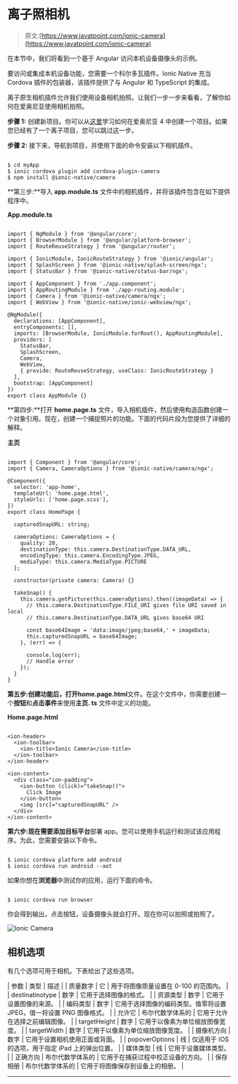 # 离子照相机

> 原文:[https://www.javatpoint.com/ionic-camera](https://www.javatpoint.com/ionic-camera)

在本节中，我们将看到一个基于 Angular 访问本机设备摄像头的示例。

要访问或集成本机设备功能，您需要一个科尔多瓦插件。Ionic Native 充当 Cordova 插件的包装器，该插件提供了与 Angular 和 TypeScript 的集成。

离子原生相机插件允许我们使用设备相机拍照。让我们一步一步来看看，了解你如何在爱奥尼亚使用相机拍照。

**步骤 1:** 创建新项目。你可以从[这里](ionic-installation)学习如何在爱奥尼亚 4 中创建一个项目。如果您已经有了一个离子项目，您可以跳过这一步。

**步骤 2:** 接下来，导航到项目，并使用下面的命令安装以下相机插件。

```

$ cd myApp
$ ionic cordova plugin add cordova-plugin-camera
$ npm install @ionic-native/camera

```

**第三步:**导入 **app.module.ts** 文件中的相机插件，并将该插件包含在如下提供程序中。

**App.module.ts**

```

import { NgModule } from '@angular/core';
import { BrowserModule } from '@angular/platform-browser';
import { RouteReuseStrategy } from '@angular/router';

import { IonicModule, IonicRouteStrategy } from '@ionic/angular';
import { SplashScreen } from '@ionic-native/splash-screen/ngx';
import { StatusBar } from '@ionic-native/status-bar/ngx';

import { AppComponent } from './app.component';
import { AppRoutingModule } from './app-routing.module';
import { Camera } from '@ionic-native/camera/ngx';
import { WebView } from '@ionic-native/ionic-webview/ngx';

@NgModule({
  declarations: [AppComponent],
  entryComponents: [],
  imports: [BrowserModule, IonicModule.forRoot(), AppRoutingModule],
  providers: [
    StatusBar,
    SplashScreen,
    Camera,
    WebView,
    { provide: RouteReuseStrategy, useClass: IonicRouteStrategy }
  ],
  bootstrap: [AppComponent]
})
export class AppModule {}

```

**第四步:**打开 **home.page.ts** 文件，导入相机插件，然后使用构造函数创建一个对象引用。现在，创建一个捕捉照片的功能。下面的代码片段为您提供了详细的解释。

**主页**

```

import { Component } from '@angular/core';
import { Camera, CameraOptions } from '@ionic-native/camera/ngx';

@Component({
  selector: 'app-home',
  templateUrl: 'home.page.html',
  styleUrls: ['home.page.scss'],
})
export class HomePage {

  capturedSnapURL: string;

  cameraOptions: CameraOptions = {
    quality: 20,
    destinationType: this.camera.DestinationType.DATA_URL,
    encodingType: this.camera.EncodingType.JPEG,
    mediaType: this.camera.MediaType.PICTURE
  };

  constructor(private camera: Camera) {}

  takeSnap() {
    this.camera.getPicture(this.cameraOptions).then((imageData) => {
      // this.camera.DestinationType.FILE_URI gives file URI saved in local
      // this.camera.DestinationType.DATA_URL gives base64 URI

      const base64Image = 'data:image/jpeg;base64,' + imageData;
      this.capturedSnapURL = base64Image;
    }, (err) => {

      console.log(err);
      // Handle error
    });
  }
}

```

**第五步:**创建功能后，打开**home.page.html**文件。在这个文件中，你需要创建一个**按钮**和**点击事件**来使用**主页. ts** 文件中定义的功能。

**Home.page.html**

```

<ion-header>
  <ion-toolbar>
    <ion-title>Ionic Camera</ion-title>
  </ion-toolbar>
</ion-header>

<ion-content>
  <div class="ion-padding">
    <ion-button (click)="takeSnap()">
      Click Image
    </ion-button>
    <img [src]="capturedSnapURL" />
  </div>
</ion-content>

```

**第六步:**现在需要添加目标**平台**部署 app。您可以使用手机运行和测试该应用程序。为此，您需要安装以下命令。

```

$ ionic cordova platform add android
$ ionic cordova run android --aot

```

如果你想在**浏览器**中测试你的应用，运行下面的命令。

```

$ ionic cordova run browser

```

你会得到输出，点击按钮，设备摄像头就会打开。现在你可以拍照或拍照了。

![Ionic Camera](../Images/3deb8e0f3aff1672d1890c71b76007d1.png)

## 相机选项

有几个选项可用于相机。下表给出了这些选项。

| 参数 | 类型 | 描述 |
| 质量数字 | 它 | 用于将图像质量设置在 0-100 的范围内。 |
| destinatinotype | 数字 | 它用于选择图像的格式。 |
| 资源类型 | 数字 | 它用于设置图像的来源。 |
| 编码类型 | 数字 | 它用于选择图像的编码类型。值零将设置 JPEG，值一将设置 PNG 图像格式。 |
| 允许它 | 布尔代数学体系的 | 它用于允许在选择之前编辑图像。 |
| targetHeight | 数字 | 它用于以像素为单位缩放图像宽度。 |
| targetWidth | 数字 | 它用于以像素为单位缩放图像宽度。 |
| 摄像机方向 | 数字 | 它用于设置相机使用正面或背面。 |
| popoverOptions | 线 | 仅适用于 IOS 的选项，用于指定 iPad 上的弹出位置。 |
| 媒体类型 | 线 | 它用于设置媒体类型。 |
| 正确方向 | 布尔代数学体系的 | 它用于在捕获过程中校正设备的方向。 |
| 保存相册 | 布尔代数学体系的 | 它用于将图像保存到设备上的相册。 |

* * *